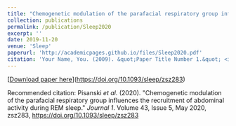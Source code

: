 ```yaml
---
title: "Chemogenetic modulation of the parafacial respiratory group influences the recruitment of abdominal activity during REM sleep"
collection: publications
permalink: /publication/Sleep2020
excerpt: ''
date: 2019-11-20
venue: 'Sleep'
paperurl: 'http://academicpages.github.io/files/Sleep2020.pdf'
citation: 'Your Name, You. (2009). &quot;Paper Title Number 1.&quot; <i>Journal 1</i>. 1(1).'
---
```


[[Download paper here](https://doi.org/10.1093/sleep/zsz283)](https://doi.org/10.1093/sleep/zsz283)

Recommended citation: Pisanski *et al.* (2020). "Chemogenetic modulation of the parafacial respiratory group influences the recruitment of abdominal activity during REM sleep." <i>Journal 1</i>. Volume 43, Issue 5, May 2020, zsz283, https://doi.org/10.1093/sleep/zsz283
